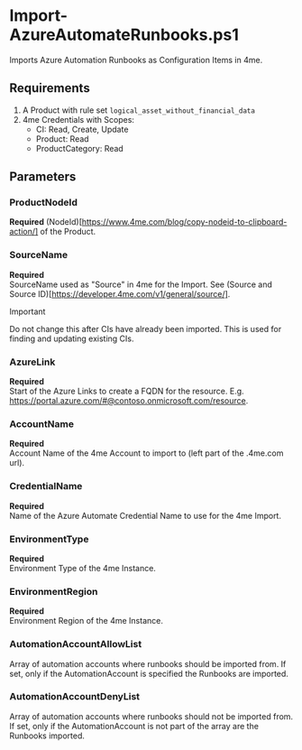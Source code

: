 # Import-AzureAutomateRunbooks.ps1
Imports Azure Automation Runbooks as Configuration Items in 4me.

## Requirements
1. A Product with rule set `logical_asset_without_financial_data`
2. 4me Credentials with Scopes:
    - CI: Read, Create, Update
    - Product: Read
    - ProductCategory: Read

## Parameters

### ProductNodeId
**Required**
(NodeId)[https://www.4me.com/blog/copy-nodeid-to-clipboard-action/] of the Product.

### SourceName
**Required**<br>
SourceName used as "Source" in 4me for the Import. See (Source and Source ID)[https://developer.4me.com/v1/general/source/].
> [!IMPORTANT]
> Do not change this after CIs have already been imported. This is used for finding and updating existing CIs.

### AzureLink
**Required**<br>
Start of the Azure Links to create a FQDN for the resource. E.g. https://portal.azure.com/#@contoso.onmicrosoft.com/resource.

### AccountName
**Required**<br>
Account Name of the 4me Account to import to (left part of the .4me.com url).

### CredentialName
**Required**<br>
Name of the Azure Automate Credential Name to use for the 4me Import.

### EnvironmentType
**Required**<br>
Environment Type of the 4me Instance.

### EnvironmentRegion
**Required**<br>
Environment Region of the 4me Instance.

### AutomationAccountAllowList
Array of automation accounts where runbooks should be imported from. If set, only if the AutomationAccount is specified the Runbooks are imported.

### AutomationAccountDenyList
Array of automation accounts where runbooks should not be imported from. If set, only if the AutomationAccount is not part of the array are the Runbooks imported.
